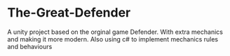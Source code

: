 # The-Great-Defender
A unity project based on the orginal game Defender. With extra mechanics and making it more modern. Also using c# to implement mechanics rules and behaviours
